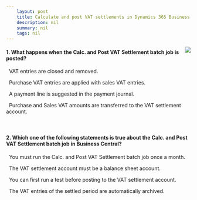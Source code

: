 ```yaml
---
    layout: post
    title: Calculate and post VAT settlements in Dynamics 365 Business Central  
    description: nil
    summary: nil
    tags: nil
---
```



 <a target="_blank" href="https://docs.microsoft.com/en-us/learn/modules/settlements-dynamics-365-business-central/3-check/"><i class="fas fa-external-link-alt"></i> </a>
 <img align="right" src="https://docs.microsoft.com/en-us/learn/achievements/settlements-dynamics-365-business-central.svg">
####  1. What happens when the Calc. and Post VAT Settlement batch job is posted?


<i class='far fa-square'></i> &nbsp;&nbsp;VAT entries are closed and removed.

<i class='far fa-square'></i> &nbsp;&nbsp;Purchase VAT entries are applied with sales VAT entries.

<i class='far fa-square'></i> &nbsp;&nbsp;A payment line is suggested in the payment journal.

<i class='fas fa-check-square' style='color: Dodgerblue;'></i> &nbsp;&nbsp;Purchase and Sales VAT amounts are transferred to the VAT settlement account.
<br />
<br />
<br />

####  2. Which one of the following statements is true about the Calc. and Post VAT Settlement batch job in Business Central?


<i class='far fa-square'></i> &nbsp;&nbsp;You must run the Calc. and Post VAT Settlement batch job once a month.

<i class='far fa-square'></i> &nbsp;&nbsp;The VAT settlement account must be a balance sheet account.

<i class='fas fa-check-square' style='color: Dodgerblue;'></i> &nbsp;&nbsp;You can first run a test before posting to the VAT settlement account.

<i class='far fa-square'></i> &nbsp;&nbsp;The VAT entries of the settled period are automatically archived.
<br />
<br />
<br />
